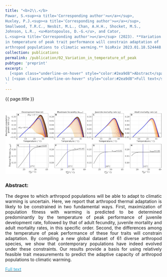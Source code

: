 ```yaml
---
title: "<b>2\\.</b> 
Pawar, S.<sup><a title='Corresponding author'>✉</a></sup>, 
Huxley, P.J.<sup><a title='Corresponding author'>✉</a></sup>, 
Smallwood, T.R.C., Nesbit, M.L., Chan, A.H.H., Shocket, M.S.,
Johnson, L.R., <u>Kontopoulos, D.-G.</u>, and Cator, 
L.<sup><a title='Corresponding author'>✉</a></sup> (2023). **Variation 
in temperature of peak trait performance will constrain adaptation of 
arthropod populations to climatic warming.** bioRxiv 2023.01.18.524448."
collection: publications
permalink: /publication/02_Variation_in_temperature_of_peak
pubtype: 'preprint'
excerpt: '
  [<span class="underline-on-hover" style="color:#2ea9d8">Abstract</span>](../publication/02_Variation_in_temperature_of_peak)
\| [<span class="underline-on-hover" style="color:#2ea9d8">Full text</span>](https://doi.org/10.1101/2023.01.18.524448)
'
---
```


{{ page.title }}<br>
<br><center><img src="../images/publications/variation_in_temperature_of_peak.png"></center>

### Abstract:

<p style='text-align: justify;'>
The degree to which arthropod populations will be able to adapt to 
climatic warming is uncertain. Here, we report that arthropod thermal 
adaptation is likely to be constrained in two fundamental ways. First, 
maximization of population fitness with warming is predicted to be 
determined predominantly by the temperature of peak performance of 
juvenile development rate, followed by that of adult fecundity, 
juvenile mortality and adult mortality rates, in this specific order. 
Second, the differences among the temperature of peak performance of 
these four traits will constrain adaptation. By compiling a new global 
dataset of 61 diverse arthropod species, we show that contemporary 
populations have indeed evolved under these constraints. Our results 
provide a basis for using relatively feasible trait measurements to 
predict the adaptive capacity of arthropod populations to climatic warming.

</p>

[<span class="underline-on-hover" style="color:#2ea9d8">Full text</span>](https://doi.org/10.1101/2023.01.18.524448)
